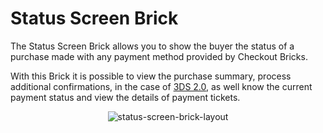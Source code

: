 # Status Screen Brick 

The Status Screen Brick allows you to show the buyer the status of a purchase made with any payment method provided by Checkout Bricks. 

With this Brick it is possible to view the purchase summary, process additional confirmations, in the case of [3DS 2.0](/developers/en/docs/checkout-bricks/how-tos/improve-payment-approval/3ds), as well know the current payment status and view the details of payment tickets.

<center>

![status-screen-brick-layout](checkout-bricks/status-screen-brick-layout-en.gif)

</center>